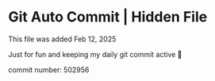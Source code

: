 # Git Auto Commit | Hidden File

This file was added Feb 12, 2025

Just for fun and keeping my daily git commit active 🤪

commit number: 502956
